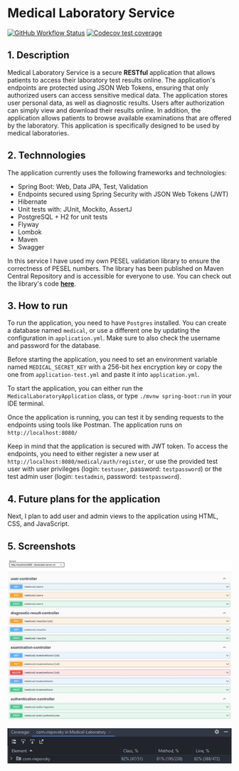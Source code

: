 # Medical Laboratory Service
[![GitHub Workflow Status](https://img.shields.io/github/actions/workflow/status/viepovsky/Medical-Laboratory-Service/maven.yml?style=plastic)](https://github.com/viepovsky/Medical-Laboratory-Service/actions/workflows/maven.yml)
[![Codecov test coverage](https://img.shields.io/codecov/c/github/viepovsky/Medical-Laboratory-Service?style=plastic)](https://codecov.io/gh/viepovsky/Medical-Laboratory-Service)

## 1. Description

Medical Laboratory Service is a secure **RESTful** application that allows patients to access their laboratory test results online. 
The application's endpoints are protected using JSON Web Tokens, ensuring that only authorized users can access sensitive medical data. 
The application stores user personal data, as well as diagnostic results. Users after authorization can simply view and download their results online. 
In addition, the application allows patients to browse available examinations that are offered by the laboratory. 
This application is specifically designed to be used by medical laboratories.

## 2. Technnologies

The application currently uses the following frameworks and technologies: 

- Spring Boot: Web, Data JPA, Test, Validation
- Endpoints secured using Spring Security with JSON Web Tokens (JWT)
- Hibernate
- Unit tests with: JUnit, Mockito, AssertJ
- PostgreSQL + H2 for unit tests
- Flyway
- Lombok
- Maven
- Swagger

In this service I have used my own PESEL validation library to ensure the correctness of PESEL numbers. The library has been published on Maven Central Repository and is accessible for everyone to use. You can check out the library's code [**here**](https://github.com/viepovsky/PESEL).

## 3. How to run

To run the application, you need to have `Postgres` installed. You can create a database named `medical`, or use a different one by updating the configuration in `application.yml`. Make sure to also check the username and password for the database.

Before starting the application, you need to set an environment variable named `MEDICAL_SECRET_KEY` with a 256-bit hex encryption key or copy the one from `application-test.yml` and paste it into `application.yml`.

To start the application, you can either run the `MedicalLaboratoryApplication` class, or type `./mvnw spring-boot:run` in your IDE terminal.

Once the application is running, you can test it by sending requests to the endpoints using tools like Postman. The application runs on `http://localhost:8080/`

Keep in mind that the application is secured with JWT token. To access the endpoints, you need to either register a new user at `http://localhost:8080/medical/auth/register`, or use the provided test user with user privileges (login: `testuser`, password: `testpassword`) or the test admin user (login: `testadmin`, password: `testpassword`).

## 4. Future plans for the application

Next, I plan to add user and admin views to the application using HTML, CSS, and JavaScript.

## 5. Screenshots

![Swagger screenshot](src/main/resources/screenshots/swagger.jpg)


![Test coverage screenshot](src/main/resources/screenshots/test-coverage.jpg)
